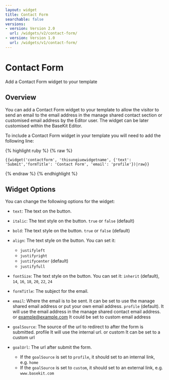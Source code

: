 ```yaml
---
layout: widget
title: Contact Form
searchable: false
versions:
- version: Version 2.0
  url: /widgets/v2/contact-form/
- version: Version 1.0
  url: /widgets/v1/contact-form/
---
```


# Contact Form

Add a Contact Form widget to your template

## Overview

You can add a Contact Form widget to your template to allow the visitor to send an email to the email address in the manage shared contact section or customised email address by the Editor user. The widget can be later customised within the BaseKit Editor.

To include a Contact Form widget in your template you will need to add the following line:

{% highlight ruby %}
{% raw %}

	{{widget('contactform', 'thisunqiuewidgetname', {'text': 'Submit','formTitle': 'Contact Form', 'email': 'profile'})|raw}}

{% endraw %}
{% endhighlight %}

## Widget Options

You can change the following options for the widget:

* ```text```: The text on the button.

* ```italic```: The text style on the button. ```true``` or ```false``` (default)

* ```bold```: The text style on the button. ```true``` or ```false``` (default)

* ```align```: The text style on the button. You can set it: 

  * ```justifyleft```
  * ```justifyright```
  * ```justifycenter``` (default)
  * ```justifyfull```

* ```fontSize```: The text style on the button. You can set it: 
```inherit``` (default), ```14```, ```16```, ```18```, ```20```, ```22```, ```24```

* ```formTitle```: The subject for the email.

* ```email```: Where the email is to be sent. It can be set to use the manage shared email address or put your own email address.
```profile``` (default). It will use the email address in the manage shared contact email address.
or example@example.com It could be set to custom email address

* ```goalSource```: The source of the url to redirect to after the form is submitted.
profile It will use the internal url.
or custom It can be set to a custom url

* ```goalUrl```: The url after submit the form.

  * If the ```goalSource``` is set to ```profile```, it should set to an internal link, e.g. ```home```
  * If the ```goalSource``` is set to ```custom```, it should set to an external link, e.g. ```www.basekit.com```

